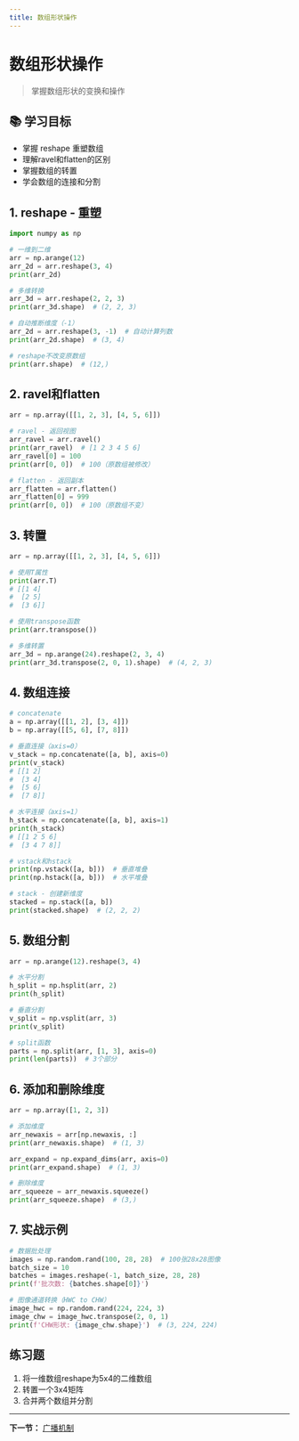 ```yaml
---
title: 数组形状操作
---
```


# 数组形状操作

> 掌握数组形状的变换和操作

## 📚 学习目标

- 掌握 reshape 重塑数组
- 理解ravel和flatten的区别
- 掌握数组的转置
- 学会数组的连接和分割

## 1. reshape - 重塑

```python
import numpy as np

# 一维到二维
arr = np.arange(12)
arr_2d = arr.reshape(3, 4)
print(arr_2d)

# 多维转换
arr_3d = arr.reshape(2, 2, 3)
print(arr_3d.shape)  # (2, 2, 3)

# 自动推断维度（-1）
arr_2d = arr.reshape(3, -1)  # 自动计算列数
print(arr_2d.shape)  # (3, 4)

# reshape不改变原数组
print(arr.shape)  # (12,)
```

## 2. ravel和flatten

```python
arr = np.array([[1, 2, 3], [4, 5, 6]])

# ravel - 返回视图
arr_ravel = arr.ravel()
print(arr_ravel)  # [1 2 3 4 5 6]
arr_ravel[0] = 100
print(arr[0, 0])  # 100（原数组被修改）

# flatten - 返回副本
arr_flatten = arr.flatten()
arr_flatten[0] = 999
print(arr[0, 0])  # 100（原数组不变）
```

## 3. 转置

```python
arr = np.array([[1, 2, 3], [4, 5, 6]])

# 使用T属性
print(arr.T)
# [[1 4]
#  [2 5]
#  [3 6]]

# 使用transpose函数
print(arr.transpose())

# 多维转置
arr_3d = np.arange(24).reshape(2, 3, 4)
print(arr_3d.transpose(2, 0, 1).shape)  # (4, 2, 3)
```

## 4. 数组连接

```python
# concatenate
a = np.array([[1, 2], [3, 4]])
b = np.array([[5, 6], [7, 8]])

# 垂直连接（axis=0）
v_stack = np.concatenate([a, b], axis=0)
print(v_stack)
# [[1 2]
#  [3 4]
#  [5 6]
#  [7 8]]

# 水平连接（axis=1）
h_stack = np.concatenate([a, b], axis=1)
print(h_stack)
# [[1 2 5 6]
#  [3 4 7 8]]

# vstack和hstack
print(np.vstack([a, b]))  # 垂直堆叠
print(np.hstack([a, b]))  # 水平堆叠

# stack - 创建新维度
stacked = np.stack([a, b])
print(stacked.shape)  # (2, 2, 2)
```

## 5. 数组分割

```python
arr = np.arange(12).reshape(3, 4)

# 水平分割
h_split = np.hsplit(arr, 2)
print(h_split)

# 垂直分割
v_split = np.vsplit(arr, 3)
print(v_split)

# split函数
parts = np.split(arr, [1, 3], axis=0)
print(len(parts))  # 3个部分
```

## 6. 添加和删除维度

```python
arr = np.array([1, 2, 3])

# 添加维度
arr_newaxis = arr[np.newaxis, :]
print(arr_newaxis.shape)  # (1, 3)

arr_expand = np.expand_dims(arr, axis=0)
print(arr_expand.shape)  # (1, 3)

# 删除维度
arr_squeeze = arr_newaxis.squeeze()
print(arr_squeeze.shape)  # (3,)
```

## 7. 实战示例

```python
# 数据批处理
images = np.random.rand(100, 28, 28)  # 100张28x28图像
batch_size = 10
batches = images.reshape(-1, batch_size, 28, 28)
print(f'批次数: {batches.shape[0]}')

# 图像通道转换（HWC to CHW）
image_hwc = np.random.rand(224, 224, 3)
image_chw = image_hwc.transpose(2, 0, 1)
print(f'CHW形状: {image_chw.shape}')  # (3, 224, 224)
```

## 练习题

1. 将一维数组reshape为5x4的二维数组
2. 转置一个3x4矩阵
3. 合并两个数组并分割

---

**下一节：** [广播机制](06-广播机制.md)
